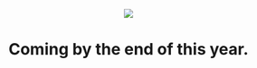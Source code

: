 <p align="center">
  <img src="https://user-images.githubusercontent.com/74561130/206789556-b8718a15-b312-48d5-a8c1-de3e56ff54fd.png" />
  <h1 align="center">Coming by the end of this year.</h1>
</p>

